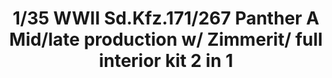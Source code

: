 ---
layout: product
title: "1/35 WWII Sd.Kfz.171/267 Panther A Mid/late production w/ Zimmerit/ full interior kit 2 in 1"
price: "7000" 
desc: "Maketa"
img_path: "/assets/img/TAKO2100.jpg"
brand: "N/A"
available: false
special_offer: false
new: false
soon: false
cat: "010000"
subcat: "010200"
subsubcat: "0N/A"
sifra: "TAKO2100"
popular: false
---